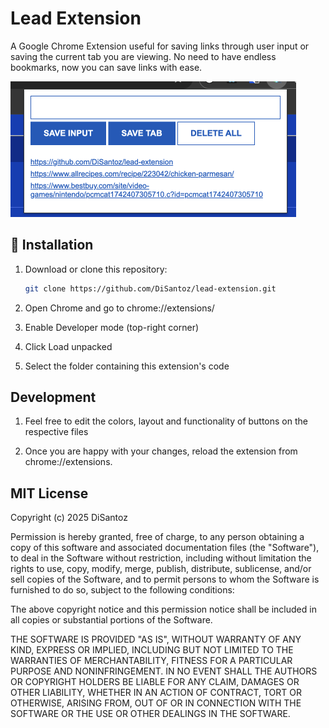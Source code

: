# Lead Extension

A Google Chrome Extension useful for saving links through user input or saving the current tab you are viewing. No need to have endless bookmarks, now you can save links with ease.

![screenshot](screenshots/extension.png)

## 🧩 Installation

1. Download or clone this repository:
   ```bash
   git clone https://github.com/DiSantoz/lead-extension.git
   ```
2. Open Chrome and go to chrome://extensions/

3. Enable Developer mode (top-right corner)

4. Click Load unpacked

5. Select the folder containing this extension's code

## Development

1. Feel free to edit the colors, layout and functionality of buttons on the respective files

2. Once you are happy with your changes, reload the extension from chrome://extensions.

## MIT License

Copyright (c) 2025 DiSantoz

Permission is hereby granted, free of charge, to any person obtaining a copy
of this software and associated documentation files (the "Software"), to deal
in the Software without restriction, including without limitation the rights
to use, copy, modify, merge, publish, distribute, sublicense, and/or sell
copies of the Software, and to permit persons to whom the Software is
furnished to do so, subject to the following conditions:

The above copyright notice and this permission notice shall be included in all
copies or substantial portions of the Software.

THE SOFTWARE IS PROVIDED "AS IS", WITHOUT WARRANTY OF ANY KIND, EXPRESS OR
IMPLIED, INCLUDING BUT NOT LIMITED TO THE WARRANTIES OF MERCHANTABILITY,
FITNESS FOR A PARTICULAR PURPOSE AND NONINFRINGEMENT. IN NO EVENT SHALL THE
AUTHORS OR COPYRIGHT HOLDERS BE LIABLE FOR ANY CLAIM, DAMAGES OR OTHER
LIABILITY, WHETHER IN AN ACTION OF CONTRACT, TORT OR OTHERWISE, ARISING FROM,
OUT OF OR IN CONNECTION WITH THE SOFTWARE OR THE USE OR OTHER DEALINGS IN THE
SOFTWARE.

